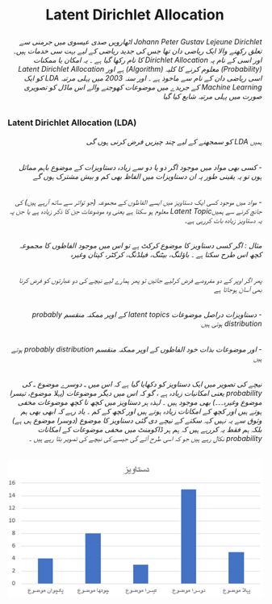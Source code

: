 # <p align="center">Latent Dirichlet Allocation</p>
###### <div dir="rtl">Johann Peter Gustav Lejeune Dirichlet   اٹھارویں صدی عیسوی میں جرمنی سے تعلق رکھنے والا ایک ریاضی دان تھا جس کی جدید ریاضی کے لیے بہت سی  خدمات ہیں۔ اور اسی کے نام پہ   Dirichlet Allocation   کا نام رکھا گیا ہے ۔ یہ امکان یا ممکنات (Probability) معلوم کرنے کا کلیہ (Algorithm) ہے  اور  Latent Dirichlet Allocation اسی ریاضی دان کے نام  سے ماخوذ ہے ۔ اور سنہ 2003 میں پہلی مرتبہ LDA  کو ایک Machine Learning کے جریدے میں  موضوعات کھوجنے والے اس ماڈل کو  تصویری صورت میں پہلی مرتبہ شایع کیا گیا</div>

### Latent Dirichlet Allocation (LDA) 
###### <div dir="rtl">ہمیں LDA  کو سمجھنے کے لیے چند چیزیں فرض کرنی ہوں گی</div>
###### <div dir="rtl">-	کسی بھی مواد میں موجود اگر دو یا دو سے زیادہ دستاویزات  کے موضوع باہم مماثل ہوں تو یہ یقینی طور پہ ان دستاویزات میں الفاظ بھی کم و بیش مشترک ہوں گے</div>
###### <div dir="rtl">-	مواد میں موجود کسی ایک دستاویز میں ایسے الفاظوں کے مجموعہ (جو تواتر سے ساتھ آرہے ہیں) کی جانچ کرنے سے ہمیںLatent Topic معلوم ہو سکتا ہے یعنی وہ موضوعات جن کا ذکر زیادہ ہے یا جن پہ یہ دستاویز زیادہ بات کررہی ہے۔</div>
###### <div dir="rtl">مثال :  اگر کسی دستاویز کا موضوع کرکٹ ہے تو اس میں موجود الفاظوں کا مجموعہ کچھ اس طرح سکتا ہے ۔ باؤلنگ، بیٹنگ، فیلڈنگ، کرکٹر، کپتان وغیرہ</div>
###### <div dir="rtl"></div>
###### <div dir="rtl">پھر اگر اوپر کے دو مفروضے فرض کرلیے جائیں تو پھر ہمارے لیے نیچے کی دو عبارتوں کو فرض کرنا بھی آسان ہوجاتا ہے </div>
###### <div dir="rtl">-	دستاویزات دراصل موضوعات latent topics  کے اوپر ممکنہ منقسم  probably distribution ہوتی ہیں</div>
###### <div dir="rtl">-	اور موضوعات بذات خود الفاظوں کے اوپر ممکنہ منقسم  probably distribution  ہوتے ہیں</div>
###### <div dir="rtl"></div>
###### <div dir="rtl">نیچے کی تصویر میں ایک دستاویز کو دکھایا گیا ہے کہ اس میں ـ دوسرے موضوع ـ کی    probability   یعنی امکانیات زیادہ ہے ، گو کہ اس میں دیگر موضوعات (پہلا موضوع، تیسرا موضوع وغیرہ۔۔۔) بھی موجود ہیں ۔ لہذہ ہر دستاویز میں کچھ نا کچھ موضوعات مخفی ہوتے ہیں اور کچھ کے امکانات زیادہ ہوتے ہیں اور کچھ کے کم ۔ یاد رہے کہ ابھی بھی ہم وثوق سے یہ نہیں کہہ سکتے کے نیچے دی گئی دستاویز کا موضوع (دوسرا موضوع ہی ہے) بلکہ ہم فقط یہ کررہے ہیں کہ ہم ہر ڈاکومنٹ میں مخفی موضوعات کے امکانات probability نکال رہے ہیں جو کہ اسی طرح آئے گی جیسے کی نیچے کی تصویر بتا رہے ہیں ۔</div>
###### <div dir="rtl"></div>

![Document Image](/data/pic_1.png)

